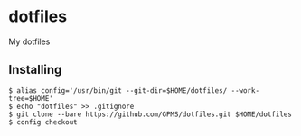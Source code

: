 # dotfiles
My dotfiles

## Installing
```shell
$ alias config='/usr/bin/git --git-dir=$HOME/dotfiles/ --work-tree=$HOME'
$ echo "dotfiles" >> .gitignore
$ git clone --bare https://github.com/GPMS/dotfiles.git $HOME/dotfiles
$ config checkout
```
